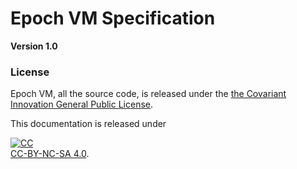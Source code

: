 # Epoch VM Specification

**Version 1.0**

### License
Epoch VM, all the source code, is released under the [the Covariant Innovation General Public License](https://covariant.cn/licenses/LICENSE-1.0).

This documentation is released under

<a rel="license" href="http://creativecommons.org/licenses/by-nc-sa/4.0/"><img alt="CC" style="border-width:0" src="https://i.creativecommons.org/l/by-nc-sa/4.0/88x31.png" /></a><br /><a rel="license" href="http://creativecommons.org/licenses/by-nc-sa/4.0/">CC-BY-NC-SA 4.0</a>.

